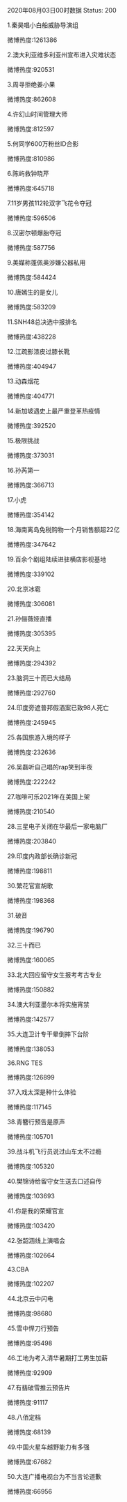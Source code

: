 2020年08月03日00时数据
Status: 200

1.秦昊唱小白船威胁导演组

微博热度:1261386

2.澳大利亚维多利亚州宣布进入灾难状态

微博热度:920531

3.周寻拒绝姜小果

微博热度:862608

4.许幻山时间管理大师

微博热度:812597

5.何同学600万粉丝ID合影

微博热度:810986

6.陈屿救钟晓芹

微博热度:645718

7.11岁男孩112轮双字飞花令夺冠

微博热度:596506

8.汉密尔顿爆胎夺冠

微博热度:587756

9.美媒称蓬佩奥涉嫌公器私用

微博热度:584424

10.唐嫣生的是女儿

微博热度:583209

11.SNH48总决选中报排名

微博热度:438228

12.江疏影漆皮过膝长靴

微博热度:404947

13.动森烟花

微博热度:404771

14.新加坡遇史上最严重登革热疫情

微博热度:392520

15.极限挑战

微博热度:373031

16.孙芮第一

微博热度:366713

17.小虎

微博热度:354142

18.海南离岛免税购物一个月销售额超22亿

微博热度:347642

19.百余个剧组陆续进驻横店影视基地

微博热度:339102

20.北京冰雹

微博热度:306081

21.孙俪薇娅直播

微博热度:305395

22.天天向上

微博热度:294392

23.脑洞三十而已大结局

微博热度:292760

24.印度旁遮普邦假酒案已致98人死亡

微博热度:245945

25.各国旅游入境的样子

微博热度:232636

26.吴磊听自己唱的rap笑到半夜

微博热度:222242

27.咖啡可乐2021年在美国上架

微博热度:210540

28.三星电子关闭在华最后一家电脑厂

微博热度:203840

29.印度内政部长确诊新冠

微博热度:198811

30.繁花官宣胡歌

微博热度:198368

31.破音

微博热度:196790

32.三十而已

微博热度:160065

33.北大回应留守女生报考考古专业

微博热度:150882

34.澳大利亚墨尔本将实施宵禁

微博热度:142577

35.大连卫计专干晕倒摔下台阶

微博热度:138053

36.RNG TES

微博热度:126899

37.入戏太深是种什么体验

微博热度:117145

38.青簪行预告是原声

微博热度:105701

39.战斗机飞行员说过山车太不过瘾

微博热度:105320

40.樊锦诗给留守女生送去口述自传

微博热度:103693

41.你是我的荣耀官宣

微博热度:103420

42.张韶涵线上演唱会

微博热度:102664

43.CBA

微博热度:102207

44.北京云中闪电

微博热度:98680

45.雪中悍刀行预告

微博热度:95498

46.工地为考入清华暑期打工男生加薪

微博热度:92909

47.有翡破雪推云预告片

微博热度:91117

48.八佰定档

微博热度:68139

49.中国火星车越野能力有多强

微博热度:67682

50.大连广播电视台为不当言论道歉

微博热度:66956

